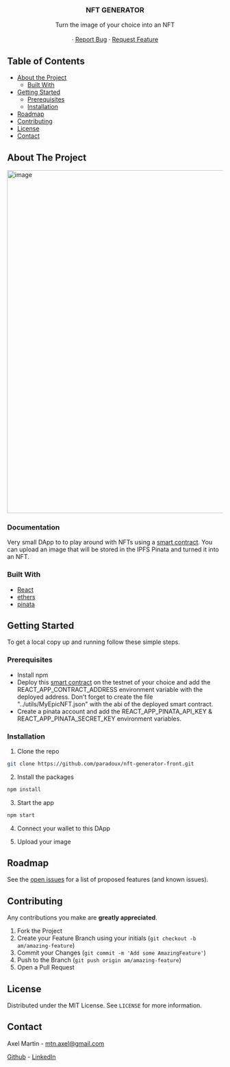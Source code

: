 <!-- PROJECT LOGO -->
<br />
<p align="center">
  <h3 align="center">NFT GENERATOR</h3>

  <p align="center">
    Turn the image of your choice into an NFT
    <br />
    <br />
    <!-- <a href="">View Demo</a> -->
    ·
    <a href="https://github.com/paradoux/nft-generator-front/issues">Report Bug</a>
    ·
    <a href="https://github.com/paradoux/nft-generator-front/issues">Request Feature</a>
  </p>
</p>

<!-- TABLE OF CONTENTS -->

## Table of Contents

- [About the Project](#about-the-project)
  - [Built With](#built-with)
- [Getting Started](#getting-started)
  - [Prerequisites](#prerequisites)
  - [Installation](#installation)
  <!-- - [Usage](#usage) -->
- [Roadmap](#roadmap)
- [Contributing](#contributing)
- [License](#license)
- [Contact](#contact)

<!-- ABOUT THE PROJECT -->

## About The Project

<img width="800" alt="image" src="https://user-images.githubusercontent.com/27146019/164549145-1b4d7ac6-543d-4e99-9175-95ad9a36f0f5.png">

### Documentation

Very small DApp to to play around with NFTs using a [smart contract](https://github.com/paradoux/nft-generator). You can upload an image that will be stored in the IPFS Pinata and turned it into an NFT.

### Built With

- [React](https://reactjs.org/)
- [ethers](https://github.com/ethers-io/ethers.js)
- [pinata](https://www.pinata.cloud/)

<!-- GETTING STARTED -->

## Getting Started

To get a local copy up and running follow these simple steps.

### Prerequisites

- Install npm
- Deploy this [smart contract](https://github.com/paradoux/nft-generator) on the testnet of your choice and add the REACT_APP_CONTRACT_ADDRESS environment variable with the deployed address. Don't forget to create the file "../utils/MyEpicNFT.json" with the abi of the deployed smart contract.
- Create a pinata account and add the REACT_APP_PINATA_API_KEY & REACT_APP_PINATA_SECRET_KEY environment variables.

### Installation

1. Clone the repo

```sh
git clone https://github.com/paradoux/nft-generator-front.git
```

2. Install the packages

```sh
npm install
```

3. Start the app

```sh
npm start
```

4. Connect your wallet to this DApp

5. Upload your image

<!-- ROADMAP -->

## Roadmap

See the [open issues](https://github.com/paradoux/nft-generator-front/issues) for a list of proposed features (and known issues).

<!-- CONTRIBUTING -->

## Contributing

Any contributions you make are **greatly appreciated**.

1. Fork the Project
2. Create your Feature Branch using your initials (`git checkout -b am/amazing-feature`)
3. Commit your Changes (`git commit -m 'Add some AmazingFeature'`)
4. Push to the Branch (`git push origin am/amazing-feature`)
5. Open a Pull Request

<!-- LICENSE -->

## License

Distributed under the MIT License. See `LICENSE` for more information.

<!-- CONTACT -->

## Contact

Axel Martin - mtn.axel@gmail.com

[Github](https://github.com/paradoux) - [LinkedIn](https://www.linkedin.com/in/martinaxel/)
